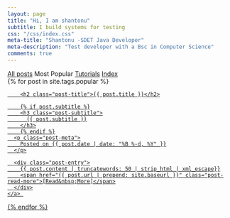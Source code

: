 ```yaml
---
layout: page
title: "Hi, I am shantonu"
subtitle: I build systems for testing
css: "/css/index.css"
meta-title: "Shantonu -SDET Java Developer"
meta-description: "Test developer with a Bsc in Computer Science"
comments: true
---
```

<div class="list-filters">
  <a href="/" class="list-filter">All posts</a>
  <span class="list-filter filter-selected">Most Popular</span>
  <a href="/tutorials" class="list-filter">Tutorials</a>
  <a href="/tags" class="list-filter">Index</a>
</div>

<div class="posts-list">
  {% for post in site.tags.popular %}
  
  <article>
    <a class="post-preview" href="{{ post.url | prepend: site.baseurl }}">
    
	    <h2 class="post-title">{{ post.title }}</h2>
	
	    {% if post.subtitle %}
	    <h3 class="post-subtitle">
	      {{ post.subtitle }}
	    </h3>
	    {% endif %}
      <p class="post-meta">
        Posted on {{ post.date | date: "%B %-d, %Y" }}
      </p>

      <div class="post-entry">
        {{ post.content | truncatewords: 50 | strip_html | xml_escape}}
        <span href="{{ post.url | prepend: site.baseurl }}" class="post-read-more">[Read&nbsp;More]</span>
      </div>
    </a> 
    
   </article>
  {% endfor %}
</div>
